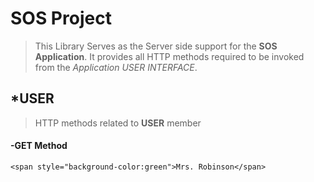 # SOS Project
>This Library Serves as the Server side support 
>for the **SOS Application**. It provides all HTTP 
>methods required to be invoked from the *Application USER INTERFACE*.

## *USER
>HTTP methods related to **USER** member

#### -GET Method
```<span style="background-color:green">Mrs. Robinson</span>```




